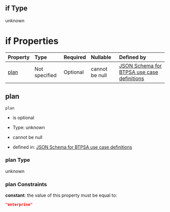 ## if Type

unknown

# if Properties

| Property      | Type          | Required | Nullable       | Defined by                                                                                                                                                                                                                                  |
| :------------ | :------------ | :------- | :------------- | :------------------------------------------------------------------------------------------------------------------------------------------------------------------------------------------------------------------------------------------ |
| [plan](#plan) | Not specified | Optional | cannot be null | [JSON Schema for BTPSA use case definitions](btpsa-usecase-properties-services-items-allof-2-then-allof-27-then-allof-0-if-properties-plan.md "undefined#/properties/services/items/allOf/2/then/allOf/27/then/allOf/0/if/properties/plan") |

## plan



`plan`

*   is optional

*   Type: unknown

*   cannot be null

*   defined in: [JSON Schema for BTPSA use case definitions](btpsa-usecase-properties-services-items-allof-2-then-allof-27-then-allof-0-if-properties-plan.md "undefined#/properties/services/items/allOf/2/then/allOf/27/then/allOf/0/if/properties/plan")

### plan Type

unknown

### plan Constraints

**constant**: the value of this property must be equal to:

```json
"enterprise"
```
